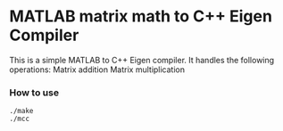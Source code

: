 # MATLAB matrix math to C++ Eigen Compiler #

This is a simple MATLAB to C++ Eigen compiler.
It handles the following operations:
Matrix addition
Matrix multiplication

### How to use ###
```
./make
./mcc
```